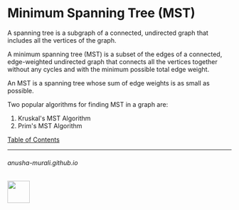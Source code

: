 # Minimum Spanning Tree (MST)

A spanning tree is a subgraph of a connected, undirected graph that includes all the vertices of the graph.

A minimum spanning tree (MST) is a subset of the edges of a connected, edge-weighted undirected graph that connects all the vertices together without any cycles and with the minimum possible total edge weight.

An MST is a spanning tree whose sum of edge weights is as small as possible.

Two popular algorithms for finding MST in a graph are:
1. Kruskal's MST Algorithm
2. Prim's MST Algorithm


[Table of Contents](./index.md)

* * *
###### anusha-murali.github.io

<img src="https://github.com/anusha-murali/anusha-murali.github.io/assets/111596338/639243aa-2857-4595-a65a-7852762bb002" width="50" height="50"/>
